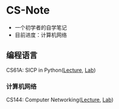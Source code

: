 # CS-Note
* 一个初学者的自学笔记
* 目前进度：计算机网络



## 编程语言

CS61A: SICP in Python([Lecture](https://github.com/Uuq114/CS-Note/blob/main/UCB-CS61A-CS%20Intro/lecture.md), [Lab](https://github.com/Uuq114/CS61A-Lab))



### 计算机网络

CS144: Computer Networking([Lecture](https://github.com/Uuq114/CS-Note/tree/main/Stanford-CS144-%E8%AE%A1%E7%AE%97%E6%9C%BA%E7%BD%91%E7%BB%9C), [Lab](https://github.com/Uuq114/sponge))

